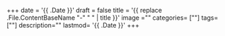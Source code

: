 +++
date = '{{ .Date }}'
draft = false
title = '{{ replace .File.ContentBaseName "-" " " | title }}'
image =""
categories= [""]
tags= [""]
description=""
lastmod= '{{ .Date }}'
+++
